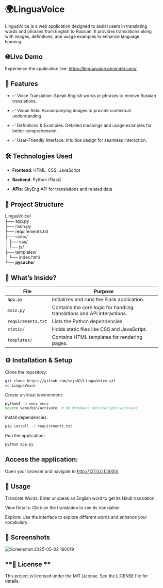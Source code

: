 # **🌍LinguaVoice**
LinguaVoice is a web application designed to assist users in translating words and phrases from English to Russian. It provides translations along with images, definitions, and usage examples to enhance language learning.

## **🌐Live Demo**
Experience the application live: https://linguavoice.onrender.com/

## **🚀 Features**
- ✅ Voice Translation: Speak English words or phrases to receive Russian translations.

- ✅ Visual Aids: Accompanying images to provide contextual understanding.

- ✅ Definitions & Examples: Detailed meanings and usage examples for better comprehension.

- ✅ User-Friendly Interface: Intuitive design for seamless interaction.

## **🛠️ Technologies Used**
- **Frontend**: HTML, CSS, JavaScript

- **Backend**: Python (Flask)

- **APIs**: SkyEng API for translations and related data

## **📂 Project Structure**

LinguaVoice/<br>
├── app.py<br>
├── main.py<br>
├── requirements.txt<br>
├── static/<br>
│   ├── css/<br>
│   └── js/<br>
├── templates/<br>
│   └── index.html<br>
└── __pycache__/<br>

## 💼 **What’s Inside?**

| File                    | Purpose                                                                  |
|-------------------------|--------------------------------------------------------------------------|
| `app.py`                | Initializes and runs the Flask application.                              |
| `main.py`               | Contains the core logic for handling translations and API interactions.  |
| `requirements.txt`      | Lists the Python dependencies.                                           |
| `static/`               | Holds static files like CSS and JavaScript.                              |
| `templates/`            | Contains HTML templates for rendering pages.                             |

## **⚙️ Installation & Setup**
Clone the repository:

```bash
git clone https://github.com/teja82/LinguaVoice.git
cd LinguaVoice
```

Create a virtual environment:
```bash
python3 -m venv venv
source venv/bin/activate  # On Windows: venv\Scripts\activate
```

Install dependencies:
```bash
pip install -r requirements.txt
```

Run the application:
```bash
python app.py
```

## **Access the application:**
Open your browser and navigate to http://127.0.0.1:5000/

## **🧪 Usage**
Translate Words: Enter or speak an English word to get its Hindi translation.

View Details: Click on the translation to see its translation.

Explore: Use the interface to explore different words and enhance your vocabulary.

## **📸 Screenshots**
![Screenshot 2025-05-02 190019](https://github.com/user-attachments/assets/ec0c1745-18cb-4e05-86df-f9529aa52853)

## **📜 License **
This project is licensed under the MIT License. See the LICENSE file for details.
